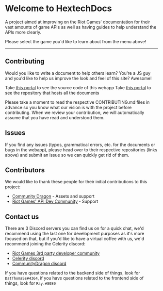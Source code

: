 # Welcome to HextechDocs

A project aimed at improving on the Riot Games' documentation for their vast amounts of game APIs as well as having guides to help understand the APIs more clearly.

Please select the game you'd like to learn about from the menu above!

---

## Contributing

Would you like to write a document to help others learn? You're a JS guy and you'd like to help us improve the look and feel of this site? Awesome!

Take [this portal](https://github.com/CommunityDragon/HexDocsClient) to see the source code of this webapp
Take [this portal](https://github.com/CommunityDragon/HexDocs) to see the repository that hosts all the documents

Please take a moment to read the respective CONTRIBUTING.md files in advance so you know what our vision is with the project before contributing. When we review your contribution, we will automatically assume that you have read and understood them.

## Issues

If you find any issues (typos, grammatical errors, etc. for the documents or bugs in the webapp), please head over to their respective repositories (links above) and submit an issue so we can quickly get rid of them. 

## Contributors

We would like to thank these people for their initial contributions to this project:

- [Community Dragon](https://communitydragon.org) - Assets and support
- [Riot Games' API Dev Community](https://discord.gg/riotgamesdevrel) - Support

## Contact us

There are 3 Discord servers you can find us on for a quick chat, we'd recommend using the last one for development purposes as it's more focused on that, but if you'd like to have a virtual coffee with us, we'd recommend joining the Celerity discord:

- [Riot Games 3rd party developer community](https://discord.gg/riotgamesdevrel)
- [Celerity discord](https://discord.gg/a89DaHs)
- [CommunityDragon discord](https://discord.gg/W8yzgTg)

If you have questions related to the backend side of things, look for `DatThomaSs#4364`, if you have questions related to the frontend side of things, look for `Ray.#8080`